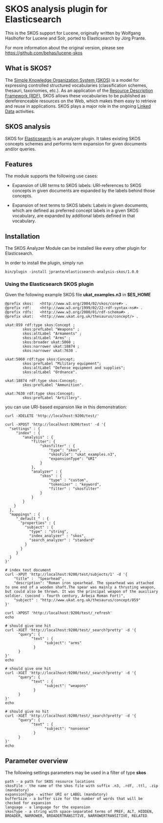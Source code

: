 # SKOS analysis plugin for Elasticsearch

This is the SKOS support for Lucene, originally written by Wolfgang Haslhofer for Lucene and Solr, ported to Elasticsearch by Jörg Prante.

For more information about the original version, please see https://github.com/behas/lucene-skos

## What is SKOS?

The [Simple Knowledge Organization System (SKOS)][skos] is a model for expressing controlled structured vocabularies (classification schemes, thesauri, taxonomies, etc.). As an application of the [Resource Description Framework (RDF)][rdf], SKOS allows these vocabularies to be published as dereferenceable resources on the Web, which makes them easy to retrieve and reuse in applications. SKOS plays a major role in the ongoing [Linked Data][ld] activities.

## SKOS analysis

SKOS for [Elasticsearch][elasticsearch] is an analyzer plugin. It takes existing SKOS concepts schemes and performs term expansion for given documents and/or queries.

## Features

The module supports the following use cases:

 * Expansion of URI terms to SKOS labels: URI-references to SKOS concepts in given documents are expanded by the labels behind those concepts.

 * Expansion of text terms to SKOS labels: Labels in given documents, which are defined as preferred concept labels in a given SKOS vocabulary, are expanded by additional labels defined in that vocabulary.

## Installation

The SKOS Analyzer Module can be installed like every other plugin for Elasticsearch.

In order to install the plugin, simply run

	bin/plugin -install jprante/elasticsearch-analysis-skos/1.0.0


### Using the Elasticsearch SKOS plugin

Given the following example SKOS file **ukat_examples.n3** in **$ES\_HOME**

	@prefix skos:   <http://www.w3.org/2004/02/skos/core#> .
	@prefix rdf:    <http://www.w3.org/1999/02/22-rdf-syntax-ns#> .
	@prefix rdfs:   <http://www.w3.org/2000/01/rdf-schema#> .
	@prefix ukat:   <http://www.ukat.org.uk/thesaurus/concept/> .

	ukat:859 rdf:type skos:Concept ;
	        skos:prefLabel "Weapons" ;
	        skos:altLabel "Armaments" ;
	        skos:altLabel "Arms" ;
	        skos:broader ukat:5060 ;
	        skos:narrower ukat:18874 ;
	        skos:narrower ukat:7630 .

	ukat:5060 rdf:type skos:Concept;
	        skos:prefLabel "Military equipment";
	        skos:altLabel "Defense equipment and supplies";
	        skos:altLabel "Ordnance".

	ukat:18874 rdf:type skos:Concept;
	        skos:prefLabel "Ammunition".

	ukat:7630 rdf:type skos:Concept;
	        skos:prefLabel "Artillery".

you can use URI-based expansion like in this demonstration:

	curl -XDELETE 'http://localhost:9200/test/'

	curl -XPOST 'http://localhost:9200/test' -d '{
	  "settings" : {
	     "index" : {
	        "analysis" : {
	            "filter": {
	                "skosfilter" : {
	                    "type": "skos",
	                    "skosFile": "ukat_examples.n3", 
	                    "expansionType": "URI"
	                }
	            },
	            "analyzer" : {
	                "skos" : {
	                    "type" : "custom",
	                    "tokenizer" : "keyword",
	                    "filter" : "skosfilter"
	                }
	            }
	        }
	    }
	  },
	  "mappings" : {
	     "_default_" : {
	       "properties" : {
	         "subject" : {
	           "type" : "string",
	           "index_analyzer" : "skos",
	           "search_analyzer" : "standard"
	         }
	       }
	     }
	  }    
	}'

	# index test document
	curl -XPUT 'http://localhost:9200/test/subjects/1' -d '{
	    "title" :  "Spearhead",
	    "description": "Roman iron spearhead. The spearhead was attached to one end of a wooden shaft.The spear was mainly a thrusting weapon, but could also be thrown. It was the principal weapon of the auxiliary soldier. (second - fourth century, Arbeia Roman Fort)",
	    "subject" : "http://www.ukat.org.uk/thesaurus/concept/859"
	}'

	curl -XPOST 'http://localhost:9200/test/_refresh'
	echo

	# should give one hit
	curl -XGET 'http://localhost:9200/test/_search?pretty' -d '{
	      "query": {
	            "text" : {
	                  "subject": "arms"
	             }
	      }
	}'
	echo

	# should give one hit
	curl -XGET 'http://localhost:9200/test/_search?pretty' -d '{
	      "query": {
	            "text" : {
	                  "subject": "weapons"
	             }
	      }
	}'
	echo

	# should give no hit
	curl -XGET 'http://localhost:9200/test/_search?pretty' -d '{
	      "query": {
	            "text" : {
	                  "subject": "nonsense"
	             }
	      }
	}'
	echo

Parameter overview
------------------

The following settings parameters may be used in a filter of type **skos**

	path - a path for SKOS resource locations
	skosFile - the name of the skos file with suffix .n3, .rdf, .ttl, .zip (mandatory)
	expansionType - wither URI or LABEL (mandatory)
	bufferSize - a buffer size for the number of words that will be checked for expansion
	language - a language for the expansion
	skosType - a string with space-separated terms of PREF, ALT, HIDDEN, BROADER, NARROWER, BROADERTRANSITIVE, NARROWERTRANSITIVE, RELATED
	

[skos]: http://www.w3.org/TR/skos-primer/ "SKOS Primer"
[rdf]: http://www.w3.org/TR/rdf-primer/ "RDF Primer"
[ld]: http://www.w3.org/standards/semanticweb/data "Linked Data"
[lucene]: http://lucene.apache.org/core/ "Apache Lucene"
[solr]: http://lucene.apache.org/solr/ "Apache Solr"
[elasticsearch]: http://elasticsearch.org "Elasticsearch"
[jena]: http://jena.apache.org/ "Apache Jena"